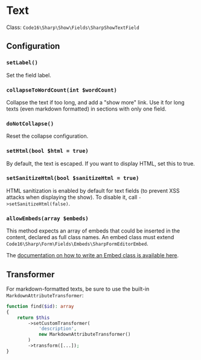 # Text

Class: `Code16\Sharp\Show\Fields\SharpShowTextField`

## Configuration

### `setLabel()`

Set the field label.

### `collapseToWordCount(int $wordCount)`

Collapse the text if too long, and add a "show more" link. Use it for long texts (even markdown formatted) in sections with only one field.

### `doNotCollapse()`

Reset the collapse configuration.

### `setHtml(bool $html = true)`

By default, the text is escaped. If you want to display HTML, set this to true.

### `setSanitizeHtml(bool $sanitizeHtml = true)`

HTML sanitization is enabled by default for text fields (to prevent XSS attacks when displaying the show). To disable it, call `->setSanitizeHtml(false)`.


### `allowEmbeds(array $embeds)`

This method expects an array of embeds that could be inserted in the content, declared as full class names. An embed class must extend `Code16\Sharp\Form\Fields\Embeds\SharpFormEditorEmbed`.

The [documentation on how to write an Embed class is available here](../form-editor-embeds.md).


## Transformer

For markdown-formatted texts, be sure to use the built-in `MarkdownAttributeTransformer`:

```php
function find($id): array
{
    return $this
        ->setCustomTransformer(
            'description', 
            new MarkdownAttributeTransformer()
        )
        ->transform([...]);
}
```
